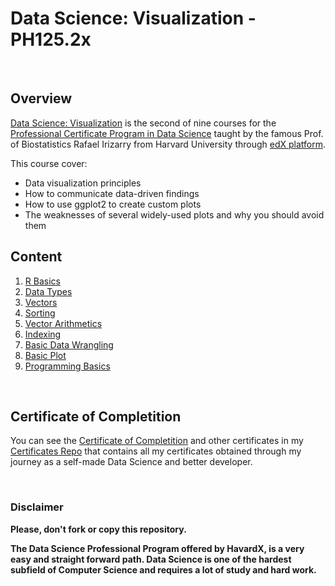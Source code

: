 # Data Science: Visualization - PH125.2x

<br/>

## Overview
[Data Science: Visualization](https://www.edx.org/course/r-data-visualization-2) is the second of nine courses for the [Professional Certificate Program in Data Science](https://www.edx.org/professional-certificate/harvardx-data-science) taught by the famous Prof. of Biostatistics Rafael Irizarry from Harvard University through [edX platform](https://www.edx.org).

This course cover:
- Data visualization principles
- How to communicate data-driven findings
- How to use ggplot2 to create custom plots
- The weaknesses of several widely-used plots and why you should avoid them

## Content

1) [R Basics](./01%20-%20R%020Basics)
2) [Data Types](./02%20-%20Data%020Types)
3) [Vectors](./03%20-%20Vectors)
4) [Sorting](./04%20-%20Sorting)
5) [Vector Arithmetics](./05%20-%20Vector%020Arithmetics)
6) [Indexing](./06%20-%20Indexing)
7) [Basic Data Wrangling](./07%20-%20Basic%20Data%20Wrangling)
8) [Basic Plot](./08%20-%20Basic%020Plots)
9) [Programming Basics](./09%20-%20Programming%020Basics)

<br/>

## Certificate of Completition
You can see the [Certificate of Completition](https://github.com/AlessandroCorradini/Certificates/blob/master/Edx%20-%20Harvard%20University%20-%20PH525.2x%20Introduction%20to%20Linear%20Models%20and%20Matrix%20Algebra%20Certificate.pdf) and other certificates in my [Certificates Repo](https://github.com/AlessandroCorradini/Certificates) that contains all my certificates obtained through my journey as a self-made Data Science and better developer.

<br/>

### Disclaimer
**Please, don't fork or copy this repository.**

**The Data Science Professional Program offered by HavardX, is a very easy and straight forward path. Data Science is one of the hardest subfield of Computer Science and requires a lot of study and hard work.**

